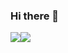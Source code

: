 ### Hi there 👋

<div style="display:flex;">
<img src="https://github-readme-stats.vercel.app/api?username=erenkan&theme=radical&count_private=true&show_icons=true">
<img src="https://github-readme-stats.vercel.app/api/top-langs/?username=erenkan&theme=radical&layout=compact&count_private=true&show_icons=true">
</div>
<!--
**erenkan/erenkan** is a ✨ _special_ ✨ repository because its `README.md` (this file) appears on your GitHub profile.

Here are some ideas to get you started:

- 🔭 I’m currently working on ...
- 🌱 I’m currently learning ...
- 👯 I’m looking to collaborate on ...
- 🤔 I’m looking for help with ...
- 💬 Ask me about ...
- 📫 How to reach me: ...
- 😄 Pronouns: ...
- ⚡ Fun fact: ...
-->
